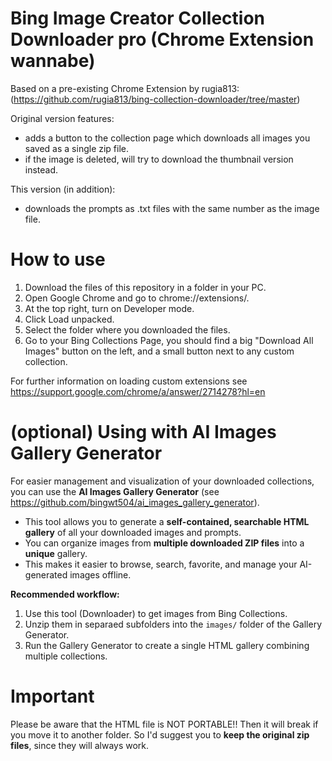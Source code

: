 # Bing Image Creator Collection Downloader pro (Chrome Extension wannabe)
Based on a pre-existing Chrome Extension by rugia813:
(https://github.com/rugia813/bing-collection-downloader/tree/master)

Original version features:
 - adds a button to the collection page which downloads all images you saved as a single zip file.
 - if the image is deleted, will try to download the thumbnail version instead.

This version (in addition):
 - downloads the prompts as .txt files with the same number as the image file.

# How to use
1) Download the files of this repository in a folder in your PC.
2) Open Google Chrome and go to chrome://extensions/.
3) At the top right, turn on Developer mode.
4) Click Load unpacked.
5) Select the folder where you downloaded the files.
6) Go to your Bing Collections Page, you should find a big "Download All Images" button on the left, and a small button next to any custom collection.

For further information on loading custom extensions see https://support.google.com/chrome/a/answer/2714278?hl=en

# (optional) Using with AI Images Gallery Generator

For easier management and visualization of your downloaded collections, you can use the **AI Images Gallery Generator** (see https://github.com/bingwt504/ai_images_gallery_generator).  

- This tool allows you to generate a **self-contained, searchable HTML gallery** of all your downloaded images and prompts.  
- You can organize images from **multiple downloaded ZIP files** into a **unique** gallery.  
- This makes it easier to browse, search, favorite, and manage your AI-generated images offline.  

**Recommended workflow:**  
1. Use this tool (Downloader) to get images from Bing Collections.  
2. Unzip them in separaed subfolders into the `images/` folder of the Gallery Generator.  
3. Run the Gallery Generator to create a single HTML gallery combining multiple collections.  

# Important
Please be aware that the HTML file is NOT PORTABLE!! Then it will break if you move it to another folder. So I'd suggest you to **keep the original zip files**, since they will always work.
